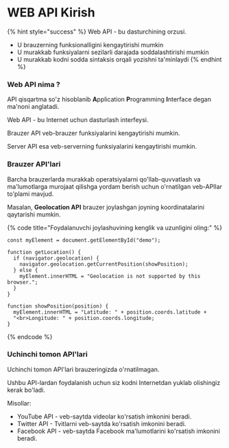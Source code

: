 # WEB API Kirish

{% hint style="success" %}
Web API - bu dasturchining orzusi.

* U brauzerning funksionalligini kengaytirishi mumkin
* U murakkab funksiyalarni sezilarli darajada soddalashtirishi mumkin
* U murakkab kodni sodda sintaksis orqali yozishni ta'minlaydi
{% endhint %}

### Web API nima ?

API qisqartma so'z hisoblanib **A**pplication **P**rogramming **I**nterface degan ma'noni anglatadi.

Web API - bu Internet uchun dasturlash interfeysi.

Brauzer API veb-brauzer funksiyalarini kengaytirishi mumkin.

Server API esa veb-serverning funksiyalarini kengaytirishi mumkin.

### Brauzer API'lari

Barcha brauzerlarda murakkab operatsiyalarni qo'llab-quvvatlash va ma'lumotlarga murojaat qilishga yordam berish uchun o'rnatilgan veb-APIlar to'plami mavjud.

Masalan, **Geolocation API** brauzer joylashgan joyning koordinatalarini qaytarishi mumkin.

{% code title="Foydalanuvchi joylashuvining kenglik va uzunligini oling:" %}
```
const myElement = document.getElementById("demo");

function getLocation() {
  if (navigator.geolocation) {
    navigator.geolocation.getCurrentPosition(showPosition);
  } else {
    myElement.innerHTML = "Geolocation is not supported by this browser.";
  }
}

function showPosition(position) {
  myElement.innerHTML = "Latitude: " + position.coords.latitude +
  "<br>Longitude: " + position.coords.longitude;
}
```
{% endcode %}

### Uchinchi tomon API'lari

Uchinchi tomon API'lari brauzeringizda o'rnatilmagan.

Ushbu API-lardan foydalanish uchun siz kodni Internetdan yuklab olishingiz kerak bo'ladi.

Misollar:

* YouTube API - veb-saytda videolar ko'rsatish imkonini beradi.
* Twitter API - Tvitlarni veb-saytda ko'rsatish imkonini beradi.
* Facebook API - veb-saytda Facebook ma'lumotlarini ko'rsatish imkonini beradi.
